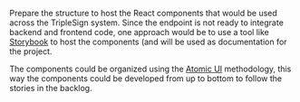 Prepare the structure to host the React components that would be used across the TripleSign system. Since the endpoint is not ready to integrate backend and frontend code, one approach would be to use a tool like [Storybook](https://storybook.js.org/docs/react/get-started/introduction) to host the components (and will be used as documentation for the project.

The components could be organized using the [Atomic UI](https://www.uxpin.com/studio/blog/atomic-ui-components/) methodology, this way the components could be developed from up to bottom to follow the stories in the backlog.
